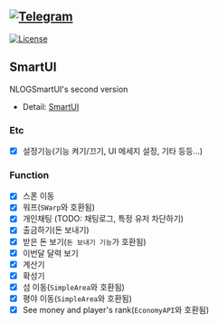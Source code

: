 [![Telegram](https://img.shields.io/badge/Telegram-NLOG-red.svg?logo=telegram)](https://t.me/nnnlog)
---
[![License](https://img.shields.io/github/license/nnnlog/SmartUI.svg?label=License)](LICENSE)

## SmartUI
NLOGSmartUI's second version
* Detail: [SmartUI](https://nnnlog.github.io/projects/smartui)

### Etc
* [x] 설정기능(기능 켜기/끄기, UI 메세지 설정, 기타 등등...) 

### Function
* [x] 스폰 이동
* [x] 워프(```SWarp```와 호환됨)
* [x] 개인채팅 (TODO: 채팅로그, 특정 유저 차단하기)
* [x] 출금하기(돈 보내기)
* [x] 받은 돈 보기(```돈 보내기 기능```가 호환됨)
* [x] 이번달 달력 보기
* [x] 계산기
* [x] 확성기
* [x] 섬 이동(```SimpleArea```와 호환됨)
* [x] 평야 이동(```SimpleArea```와 호환됨)
* [x] See money and player's rank(```EconomyAPI```와 호환됨)
